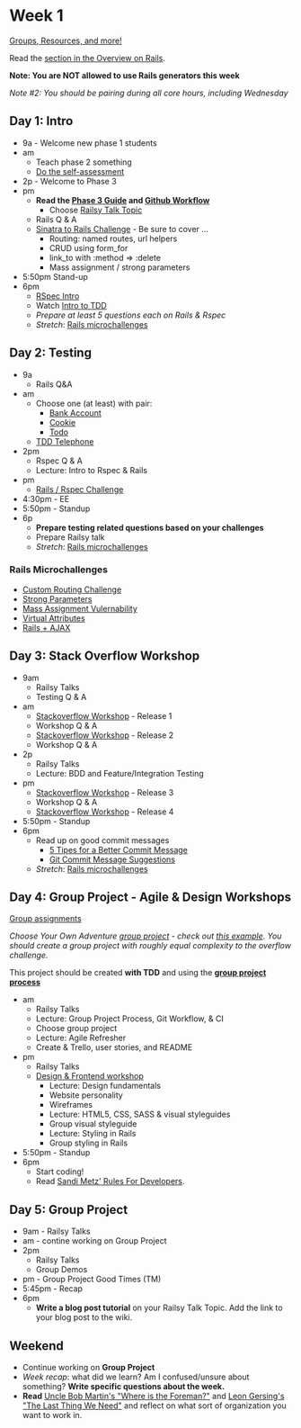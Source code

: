 # Week 1

[Groups, Resources, and more!](../../wiki)

Read the [section in the Overview on Rails](../README#rails).

**Note: You are NOT allowed to use Rails generators this week**

_Note #2: You should be pairing during all core hours, *including
Wednesday*_

## Day 1: Intro

- 9a - Welcome new phase 1 students
- am
  - Teach phase 2 something
  - [Do the self-assessment](./self-assessment.md)
- 2p - Welcome to Phase 3
- pm
  - **Read the [Phase 3 Guide](../README) and [Github Workflow](../git-workflow.md)**
	- Choose [Railsy Talk Topic](./railsy_talk_topics.md)
  - Rails Q & A
  - [Sinatra to Rails Challenge](../../../../sinatra-to-rails-pick-1-of-3-challenge) - Be sure to cover ...
    - Routing: named routes, url helpers
    - CRUD using form_for
    - link_to with :method => :delete
    - Mass assignment / strong parameters
- 5:50pm Stand-up
- 6pm
  - [RSpec Intro](../../../../phase-3-rspec-intro-challenge)
  - Watch [Intro to TDD](https://talks.devbootcamp.com/rspec-intro)
  - _Prepare at least 5 questions *each* on Rails & Rspec_
  - *Stretch*: [Rails microchallenges](#rails-microchallenges)

## Day 2: Testing

- 9a
  - Rails Q&A
- am
  - Choose one (at least) with pair:
    - [Bank Account](../../../../rspec-drill-bank-account-challenge)
    - [Cookie](../../../../rspec-drill-test-a-cookie-challenge)
    - [Todo](../../../../rspec-drill-simple-todo-challenge)
  - [TDD Telephone](../../../../tdd-telephone-challenge)
- 2pm
	- Rspec Q & A
	- Lecture: Intro to Rspec & Rails
- pm
  - [Rails / Rspec Challenge](../../../../sf-rspec-rails-challenge)
- 4:30pm - EE
- 5:50pm - Standup
- 6p 
  - **Prepare testing related questions based on your challenges**
  - Prepare Railsy talk
  - *Stretch*: [Rails microchallenges](#rails-microchallenges)

### Rails Microchallenges
- [Custom Routing Challenge](../microchallenges/rails-routing.md)
- [Strong Parameters](../microchallenges/strong-parameters.md)
- [Mass Assignment Vulernability](../microchallenges/mass-assignment.md)
- [Virtual Attributes](../microchallenges/virtual-attributes.md)
- [Rails + AJAX](../microchallenges/rails-ajax.md)


## Day 3: Stack Overflow Workshop

- 9am
	- Railsy Talks
	- Testing Q & A
- am 
  - [Stackoverflow Workshop](../../../../stackoverflow-workshop-challenge) - Release 1
  - Workshop Q & A
  - [Stackoverflow Workshop](../../../../stackoverflow-workshop-challenge) - Release 2
  - Workshop Q & A
- 2p
  - Railsy Talks
  - Lecture: BDD and Feature/Integration Testing
- pm 
  - [Stackoverflow
Workshop](../../../../stackoverflow-workshop-challenge) - Release 3
  - Workshop Q & A
  - [Stackoverflow
Workshop](../../../../stackoverflow-workshop-challenge) - Release 4
- 5:50pm - Standup
- 6pm
  - Read up on good commit messages
    - [5 Tipes for a Better Commit Message](http://robots.thoughtbot.com/5-useful-tips-for-a-better-commit-message)
    - [Git Commit Message Suggestions](http://tbaggery.com/2008/04/19/a-note-about-git-commit-messages.html)
  - *Stretch*: [Rails microchallenges](#rails-microchallenges)

## Day 4:  Group Project - Agile & Design Workshops
[Group assignments](../../wiki)

*Choose Your Own Adventure [group
 project](../group_project_process.md) - check out [this
example](../../../../overflow-challenge). You should create a group
project with roughly equal complexity to the overflow challenge.*

This project should be created **with TDD** and using the **[group project process](../group_project_process.md)**

- am
 	- Railsy Talks
 	- Lecture: Group Project Process, Git Workflow, & CI
 	- Choose group project
 	- Lecture: Agile Refresher
 	- Create & Trello, user stories, and README
- pm
 	- Railsy Talks
  - [Design & Frontend workshop](./design_workshop.md)
    - Lecture: Design fundamentals
    - Website personality
    - Wireframes
    - Lecture: HTML5, CSS, SASS & visual styleguides
    - Group visual styleguide
    - Lecture: Styling in Rails
    - Group styling in Rails
- 5:50pm - Standup
- 6pm
  - Start coding!
  - Read [Sandi Metz' Rules For Developers](http://robots.thoughtbot.com/sandi-metz-rules-for-developers).


## Day 5: Group Project

- 9am - Railsy Talks
- am - contine working on Group Project
- 2pm
  - Railsy Talks
  - Group Demos
- pm - Group Project Good Times (TM)
- 5:45pm - Recap
- 6pm
	- **Write a blog post tutorial** on your Railsy Talk Topic.  Add the link to your blog post to the wiki.

## Weekend
- Continue working on **Group Project**
- _Week recap_: what did we learn? Am I confused/unsure about something? **Write specific questions about the week.**
- **Read** [Uncle Bob Martin's "Where is the Foreman?"](http://blog.8thlight.com/uncle-bob/2014/02/21/WhereIsTheForeman.html) and [Leon Gersing's "The Last Thing We Need"](http://leongersing.tumblr.com/post/77931655536/the-last-thing-we-need) and reflect on what sort of organization you want to work in.

